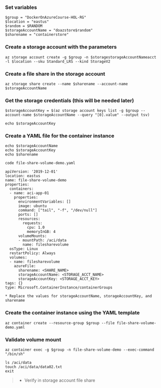 

### Set variables
```
$group = "DockerOnAzureCourse-HOL-RG"
$location = "eastus"
$random = $RANDOM
$storageAccountName = "doazstore$random"
$sharename = "containerstore"
```

### Create a storage account with the parameters
```
az storage account create -g $group -n $storagestorageAccountNameacct -l $location --sku Standard_LRS --kind StorageV2
```

### Create a file share in the storage account
```
az storage share create --name $sharename --account-name $storageAccountName
```

### Get the storage credentials (this will be needed later)
```
$storageAccountKey = $(az storage account keys list -g $group --account-name $storageAccountName --query "[0].value" --output tsv)

echo $storageAccountKey
```

### Create a YAML file for the container instance
```
echo $storageAccountName
echo $storageAccountKey
echo $sharename

code file-share-volume-demo.yaml

apiVersion: '2019-12-01'
location: eastus
name: file-share-volume-demo
properties:
  containers:
  - name: aci-app-01
    properties:
      environmentVariables: []
      image: ubuntu
      command: ["tail", "-f", "/dev/null"]
      ports: []
      resources:
        requests:
          cpu: 1.0
          memoryInGB: 4
      volumeMounts:
      - mountPath: /aci/data
        name: filesharevolume
  osType: Linux
  restartPolicy: Always
  volumes:
  - name: filesharevolume
    azureFile:
      sharename: <SHARE_NAME>
      storageAccountName: <STORAGE_ACCT_NAME>
      storageAccountKey: <STORAGE_ACCT_KEY>
tags: {}
type: Microsoft.ContainerInstance/containerGroups

* Replace the values for storageAccountName, storageAccountKey, and sharename
```

### Create the container instance using the YAML template
```
az container create --resource-group $group --file file-share-volume-demo.yaml
```

### Validate volume mount
```
az container exec -g $group -n file-share-volume-demo --exec-command "/bin/sh"

ls /aci/data
touch /aci/data/data02.txt
exit
```

>* Verify in storage account file share